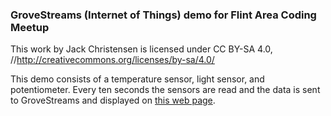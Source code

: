 ### GroveStreams (Internet of Things) demo for Flint Area Coding Meetup ###

This work by Jack Christensen is licensed under CC BY-SA 4.0, //http://creativecommons.org/licenses/by-sa/4.0/

This demo consists of a temperature sensor, light sensor, and potentiometer. Every ten seconds the sensors are read and the data is sent to GroveStreams and displayed on [this web page](http://goo.gl/rJSI0n).